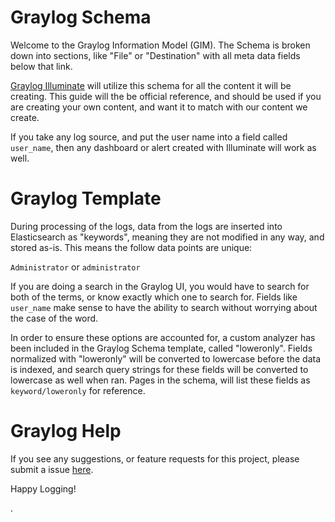 # Graylog Schema

Welcome to the Graylog Information Model (GIM).  The Schema is broken down into sections, like "File" or "Destination" with all meta data fields below that link.

[Graylog Illuminate](http://www.graylog.com/ "Graylog") will utilize this schema for all the content it will be creating.  This guide will the be official reference, and should be used if you are creating your own content, and want it to match with our content we create.

If you take any log source, and put the user name into a field called `user_name`, then any dashboard or alert created with Illuminate will work as well.

# Graylog Template

During processing of the logs, data from the logs are inserted into Elasticsearch as "keywords", meaning they are not modified in any way, and stored as-is.  This means the follow data points are unique:

`Administrator`  or `administrator`

If you are doing a search in the Graylog UI, you would have to search for both of the terms, or know exactly which one to search for.  Fields like `user_name` make sense to have the ability to search without worrying about the case of the word.

In order to ensure these options are accounted for, a custom analyzer has been included in the Graylog Schema template, called "loweronly".  Fields normalized with "loweronly" will be converted to lowercase before the data is indexed, and search query strings for these fields will be converted to lowercase as well when ran.  Pages in the schema, will list these fields as `keyword/loweronly` for reference.

# Graylog Help

If you see any suggestions, or feature requests for this project, please submit a issue [here](https://github.com/Graylog2/graylog-schema/issues).

Happy Logging!

.
